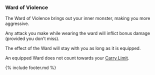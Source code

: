 ### Ward of Violence

The Ward of Violence brings out your inner monster, making you more aggressive.

Any attack you make while wearing the ward will inflict bonus damage (provided you don't miss). 

The effect of the Ward will stay with you as long as it is equipped.

An equipped Ward does not count towards your [Carry Limit](../carry_limit.md). 

{% include footer.md %}